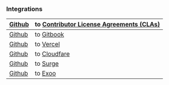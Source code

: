 ### Integrations

|  [Github](https://github.com) | to [Contributor License Agreements (CLAs)](https://cla-assistant.io/)  |
|---|---|
| [Github](https://github.com)  | to [Gitbook](https://gitbook.io) |
| [Github](https://github.com)  | to [Vercel](https://vercel.com)  |
| [Github](https://github.com)  | to [Cloudfare](https://cloudfare.com)  |
|[Github](https://github.com)   | to [Surge](https://surge.sh)  |
| [Github](https://github.com)  | to [Exoo](https://expo.dev)  |
